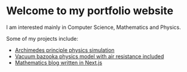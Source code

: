 # Welcome to my portfolio website

I am interested mainly in Computer Science, Mathematics and Physics.

Some of my projects include:
- [Archimedes principle physics simulation](https://github.com/Kubapatimat/archimedes-principle)
- [Vacuum bazooka physics model with air resistance included](https://github.com/Kubapatimat/vacuum-bazooka)
- [Mathematics blog written in Next.js](https://github.com/Kubapatimat/mathematics-blog)
